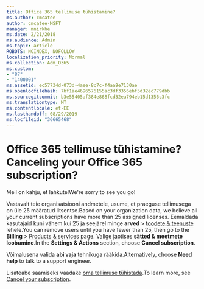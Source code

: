 ```yaml
---
title: Office 365 tellimuse tühistamine?
ms.author: cmcatee
author: cmcatee-MSFT
manager: mnirkhe
ms.date: 2/21/2018
ms.audience: Admin
ms.topic: article
ROBOTS: NOINDEX, NOFOLLOW
localization_priority: Normal
ms.collection: Adm_O365
ms.custom:
- "87"
- "1400001"
ms.assetid: ec57734d-073d-4aee-8c7c-f4aa9e7130ae
ms.openlocfilehash: 7bf1ae4696576155ac3df3356ebf5d32ec779dbb
ms.sourcegitcommit: b3e55405af384e868fcd32ea794eb15d1356c3fc
ms.translationtype: MT
ms.contentlocale: et-EE
ms.lasthandoff: 08/29/2019
ms.locfileid: "36665468"
---
```

# <a name="canceling-your-office-365-subscription"></a><span data-ttu-id="1832d-102">Office 365 tellimuse tühistamine?</span><span class="sxs-lookup"><span data-stu-id="1832d-102">Canceling your Office 365 subscription?</span></span>

<span data-ttu-id="1832d-103">Meil on kahju, et lahkute!</span><span class="sxs-lookup"><span data-stu-id="1832d-103">We're sorry to see you go!</span></span>
  
<span data-ttu-id="1832d-104">Vastavalt teie organisatsiooni andmetele, usume, et praeguse tellimusega on üle 25 määratud litsentse.</span><span class="sxs-lookup"><span data-stu-id="1832d-104">Based on your organization data, we believe all your current subscriptions have more than 25 assigned licenses.</span></span> <span data-ttu-id="1832d-105">Eemaldada kasutajaid kuni vähem kui 25 ja seejärel minge **arved** \> [toodete & teenuste](https://go.microsoft.com/fwlink/p/?linkid=842054) lehele.</span><span class="sxs-lookup"><span data-stu-id="1832d-105">You can remove users until you have fewer than 25, then go to the **Billing** \> [Products & services](https://go.microsoft.com/fwlink/p/?linkid=842054) page.</span></span> <span data-ttu-id="1832d-106">Valige jaotises **sätted & meetmete** **loobumine**.</span><span class="sxs-lookup"><span data-stu-id="1832d-106">In the **Settings & Actions** section, choose **Cancel subscription**.</span></span>
  
<span data-ttu-id="1832d-107">Võimalusena valida **abi vaja** tehnikuga rääkida.</span><span class="sxs-lookup"><span data-stu-id="1832d-107">Alternatively, choose **Need help** to talk to a support engineer.</span></span>
  
<span data-ttu-id="1832d-108">Lisateabe saamiseks vaadake [oma tellimuse tühistada](https://docs.microsoft.com/office365/admin/subscriptions-and-billing/cancel-your-subscription).</span><span class="sxs-lookup"><span data-stu-id="1832d-108">To learn more, see [Cancel your subscription](https://docs.microsoft.com/office365/admin/subscriptions-and-billing/cancel-your-subscription).</span></span>